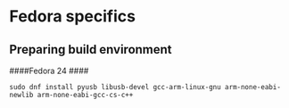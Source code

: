 # Fedora specifics #

## Preparing build environment ##

####Fedora 24 ####

    sudo dnf install pyusb libusb-devel gcc-arm-linux-gnu arm-none-eabi-newlib arm-none-eabi-gcc-cs-c++


